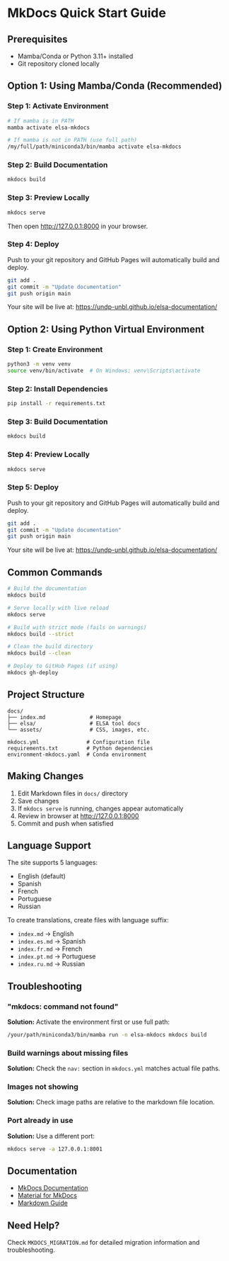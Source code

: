 # MkDocs Quick Start Guide

## Prerequisites

- Mamba/Conda or Python 3.11+ installed
- Git repository cloned locally

## Option 1: Using Mamba/Conda (Recommended)

### Step 1: Activate Environment

```bash
# If mamba is in PATH
mamba activate elsa-mkdocs

# If mamba is not in PATH (use full path)
/my/full/path/miniconda3/bin/mamba activate elsa-mkdocs
```

### Step 2: Build Documentation

```bash
mkdocs build
```

### Step 3: Preview Locally

```bash
mkdocs serve
```

Then open http://127.0.0.1:8000 in your browser.

### Step 4: Deploy

Push to your git repository and GitHub Pages will automatically build and deploy.

```bash
git add .
git commit -m "Update documentation"
git push origin main
```

Your site will be live at: https://undp-unbl.github.io/elsa-documentation/

## Option 2: Using Python Virtual Environment

### Step 1: Create Environment

```bash
python3 -m venv venv
source venv/bin/activate  # On Windows: venv\Scripts\activate
```

### Step 2: Install Dependencies

```bash
pip install -r requirements.txt
```

### Step 3: Build Documentation

```bash
mkdocs build
```

### Step 4: Preview Locally

```bash
mkdocs serve
```

### Step 5: Deploy

Push to your git repository and GitHub Pages will automatically build and deploy.

```bash
git add .
git commit -m "Update documentation"
git push origin main
```

Your site will be live at: https://undp-unbl.github.io/elsa-documentation/

## Common Commands

```bash
# Build the documentation
mkdocs build

# Serve locally with live reload
mkdocs serve

# Build with strict mode (fails on warnings)
mkdocs build --strict

# Clean the build directory
mkdocs build --clean

# Deploy to GitHub Pages (if using)
mkdocs gh-deploy
```

## Project Structure

```
docs/
├── index.md              # Homepage
├── elsa/                 # ELSA tool docs
└── assets/               # CSS, images, etc.

mkdocs.yml               # Configuration file
requirements.txt         # Python dependencies
environment-mkdocs.yaml  # Conda environment
```

## Making Changes

1. Edit Markdown files in `docs/` directory
2. Save changes
3. If `mkdocs serve` is running, changes appear automatically
4. Review in browser at http://127.0.0.1:8000
5. Commit and push when satisfied

## Language Support

The site supports 5 languages:
- English (default)
- Spanish
- French
- Portuguese
- Russian

To create translations, create files with language suffix:
- `index.md` → English
- `index.es.md` → Spanish
- `index.fr.md` → French
- `index.pt.md` → Portuguese
- `index.ru.md` → Russian

## Troubleshooting

### "mkdocs: command not found"

**Solution:** Activate the environment first or use full path:
```bash
/your/path/miniconda3/bin/mamba run -n elsa-mkdocs mkdocs build
```

### Build warnings about missing files

**Solution:** Check the `nav:` section in `mkdocs.yml` matches actual file paths.

### Images not showing

**Solution:** Check image paths are relative to the markdown file location.

### Port already in use

**Solution:** Use a different port:
```bash
mkdocs serve -a 127.0.0.1:8001
```

## Documentation

- [MkDocs Documentation](https://www.mkdocs.org/)
- [Material for MkDocs](https://squidfunk.github.io/mkdocs-material/)
- [Markdown Guide](https://www.markdownguide.org/)

## Need Help?

Check `MKDOCS_MIGRATION.md` for detailed migration information and troubleshooting.
